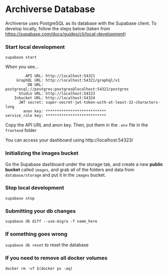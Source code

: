 # Archiverse Database

Archiverse uses PostgreSQL as its database with the Supabase client. To develop locally, follow the steps below (taken from https://supabase.com/docs/guides/cli/local-development)

### Start local development

`supabase start`

When you see...

``` 
         API URL: http://localhost:54321
     GraphQL URL: http://localhost:54321/graphql/v1
          DB URL: postgresql://postgres:postgres@localhost:54322/postgres
      Studio URL: http://localhost:54323
    Inbucket URL: http://localhost:54324
      JWT secret: super-secret-jwt-token-with-at-least-32-characters-long
        anon key: ***************************
service_role key: ***************************
```

Copy the API URL and anon key. Then, put them in the `.env` file in the `frontend` folder

You can access your dashboard using http://localhost:54323/

### Initializing the images bucket

Go the Supabase dashboard under the storage tab, and create a new **public bucket** called `images`, and grab all of the folders and data from `database/storage` and put it in the `images` bucket.

### Stop local development

`supabase stop`

### Submitting your db changes

`supabase db diff --use-migra -f name_here`

### If something goes wrong

`supabase db reset` to reset the database

### If you need to remove all docker volumes

`docker rm -vf $(docker ps -aq)`